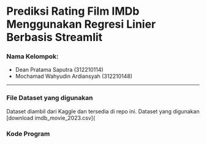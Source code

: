 # Prediksi Rating Film IMDb Menggunakan Regresi Linier Berbasis Streamlit

### Nama Kelompok:
- Dean Pratama Saputra (312210114)
- Mochamad Wahyudin Ardiansyah (312210148)
---
### File Dataset yang digunakan
Dataset diambil dari Kaggle dan tersedia di repo ini. Dataset yang digunakan [download imdb_movie_2023.csv](

### Kode Program
